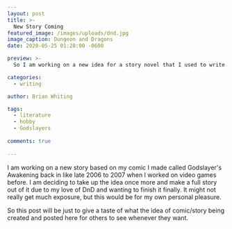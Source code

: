 ```yaml
---
layout: post
title: >-
  New Story Coming
featured_image: /images/uploads/dnd.jpg
image_caption: Dungeon and Dragons
date: 2020-05-25 01:28:00 -0600

preview: >-
  So I am working on a new idea for a story novel that I used to write back in highschool and make it now. I used to write novels and had a whole binder (2 to 3) full of stories that I made while bored.

categories:
  - writing

author: Brian Whiting

tags:
  - literature
  - hobby
  - Godslayers
  
comments: true
  
---
```


I am working on a new story based on my comic I made called Godslayer's Awakening back in like late 2006 to 2007 when I worked on video games before. I am deciding to take up the idea once more and make a full story out of it due to my love of DnD and wanting to finish it finally. It might not really get much exposure, but this would be for my own personal pleasure.

So this post will be just to give a taste of what the idea of comic/story being created and posted here for others to see whenever they want.

